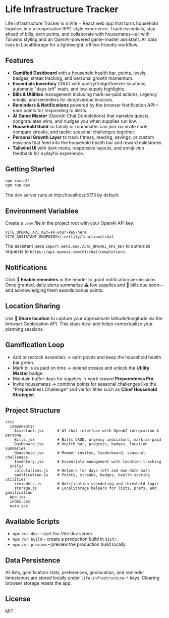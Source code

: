 # Life Infrastructure Tracker

Life Infrastructure Tracker is a Vite + React web app that turns household logistics into a cooperative RPG-style experience. Track essentials, stay ahead of bills, earn points, and collaborate with housemates—all with Tailwind styling and an OpenAI-powered game-master assistant. All data lives in LocalStorage for a lightweight, offline-friendly workflow.

## Features
- **Gamified Dashboard** with a household health bar, points, levels, badges, streak tracking, and personal growth momentum.
- **Essentials Inventory** CRUD with pantry/fridge/freezer locations, automatic "days left" math, and low-supply highlights.
- **Bills & Utilities** management including mark-as-paid actions, urgency emojis, and reminders for due/overdue invoices.
- **Reminders & Notifications** powered by the browser Notification API—earn points for responding to alerts.
- **AI Game Master** (OpenAI Chat Completions) that narrates quests, congratulates wins, and nudges you when supplies run low.
- **Household Guild** so family or roommates can join via invite code, compare streaks, and tackle seasonal challenges together.
- **Personal Growth Layer** to track fitness, reading, savings, or custom missions that feed into the household health bar and reward milestones.
- **Tailwind UI** with dark mode, responsive layouts, and emoji-rich feedback for a playful experience.

## Getting Started

```bash
npm install
npm run dev
```

The dev server runs at http://localhost:5173 by default.

## Environment Variables
Create a `.env` file in the project root with your OpenAI API key:

```
VITE_OPENAI_API_KEY=sk-your-key-here
VITE_ASSISTANT_ENDPOINT=/.netlify/functions/chat
```

The assistant uses `import.meta.env.VITE_OPENAI_API_KEY` to authorize requests to `https://api.openai.com/v1/chat/completions`.

## Notifications
Click **🔔 Enable reminders** in the header to grant notification permissions. Once granted, daily alerts summarize ⚠️ low supplies and 💸 bills due soon—and acknowledging them awards bonus points.

## Location Sharing
Use **📍 Share location** to capture your approximate latitude/longitude via the browser Geolocation API. This stays local and helps contextualize your planning sessions.

## Gamification Loop
- Add or restock essentials → earn points and keep the household health bar green.
- Mark bills as paid on time → extend streaks and unlock the **Utility Master** badge.
- Maintain buffer days for supplies → work toward **Preparedness Pro**.
- Invite housemates → combine points for seasonal challenges like the "Preparedness Challenge" and vie for titles such as **Chief Household Strategist**.

## Project Structure
```
src/
  components/
    Assistant.jsx      # AI chat interface with OpenAI integration & persona
    Bills.jsx          # Bills CRUD, urgency indicators, mark-as-paid
    Dashboard.jsx      # Health bar, progress, badges, location summaries
    Household.jsx      # Member invites, leaderboard, seasonal challenges
    Inventory.jsx      # Essentials management with location tracking
  utils/
    calculations.js    # Helpers for days-left and due-date math
    gamification.js    # Points, streaks, badges, health scoring utilities
    reminders.js       # Notification scheduling and threshold logic
    storage.js         # LocalStorage helpers for lists, prefs, and gamification
  App.jsx
  index.css
  main.jsx
```

## Available Scripts
- `npm run dev` – start the Vite dev server.
- `npm run build` – create a production build in `dist/`.
- `npm run preview` – preview the production build locally.

## Data Persistence
All lists, gamification stats, preferences, geolocation, and reminder timestamps are stored locally under `life-infrastructure-*` keys. Clearing browser storage resets the app.

## License
MIT
